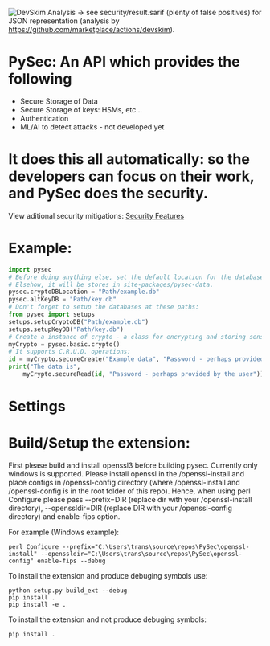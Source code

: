 ![DevSkim Analysis](https://github.com/mbs9org/PySec/actions/workflows/CodeReview.yml/badge.svg) -> see security/result.sarif (plenty of false positives) for JSON representation (analysis by https://github.com/marketplace/actions/devskim). 

# PySec: An API which provides the following
- Secure Storage of Data
- Secure Storage of keys: HSMs, etc...
- Authentication
- ML/AI to detect attacks - not developed yet 

# It does this all automatically: so the developers can focus on their work, and PySec does the security. 
View aditional security mitigations: [Security Features](security/sec_feature_plan.md)

# Example: 
```python
import pysec
# Before doing anything else, set the default location for the databases to be used. 
# Elsehow, it will be stores in site-packages/pysec-data.
pysec.cryptoDBLocation = "Path/example.db"
pysec.altKeyDB = "Path/key.db"
# Don't forget to setup the databases at these paths:
from pysec import setups
setups.setupCryptoDB("Path/example.db")
setups.setupKeyDB("Path/key.db")
# Create a instance of crypto - a class for encrypting and storing sensitive data.
myCrypto = pysec.basic.crypto()
# It supports C.R.U.D. operations:
id = myCrypto.secureCreate("Example data", "Password - perhaps provided by the user") #id is an intiger
print("The data is",
    myCrypto.secureRead(id, "Password - perhaps provided by the user"))
```

# Settings 

# Build/Setup the extension: 
First please build and install openssl3 before building pysec. Currently only windows is supported. Please install openssl in the /openssl-install and place configs in /openssl-config directory (where /openssl-install and /openssl-config is in the root folder of this repo). Hence, when using perl Configure please pass --prefix=DIR (replace dir with your /openssl-install directory), --openssldir=DIR (replace DIR with your /openssl-config directory) and enable-fips option. 

For example (Windows example): 
```shell 
perl Configure --prefix="C:\Users\trans\source\repos\PySec\openssl-install" --openssldir="C:\Users\trans\source\repos\PySec\openssl-config" enable-fips --debug
```

To install the extension and produce debuging symbols use: 
```shell
python setup.py build_ext --debug
pip install .
pip install -e .
```

To install the extension and not produce debuging symbols:
```shell
pip install . 
```